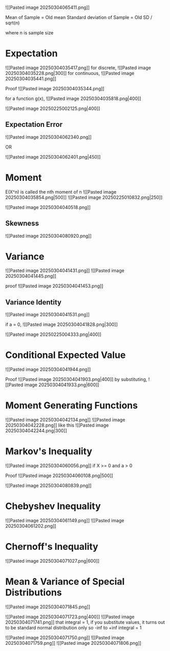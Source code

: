 
![[Pasted image 20250304065411.png]]

Mean of Sample = Old mean
Standard deviation of Sample = Old SD / sqrt(n)

where n is sample size
# Expectation

![[Pasted image 20250304035417.png]]
for discrete,
![[Pasted image 20250304035228.png|300]]
for continuous,
![[Pasted image 20250304035441.png]]

Proof
![[Pasted image 20250304035344.png]]

for a function g(x),
![[Pasted image 20250304035818.png|400]]

![[Pasted image 20250225002125.png|400]]
## Expectation Error

![[Pasted image 20250304062340.png]]

OR 

![[Pasted image 20250304062401.png|450]]

# Moment

E(X^n) is called the nth moment of n
![[Pasted image 20250304035854.png|500]]
![[Pasted image 20250225010832.png|250]]

![[Pasted image 20250304040518.png]]

## Skewness

![[Pasted image 20250304080920.png]]
# Variance

![[Pasted image 20250304041431.png]]
![[Pasted image 20250304041445.png]]

proof
![[Pasted image 20250304041453.png]]

## Variance Identity
![[Pasted image 20250304041531.png]]

if a = 0, ![[Pasted image 20250304041828.png|300]]

![[Pasted image 20250225004333.png|400]]
# Conditional Expected Value

![[Pasted image 20250304041944.png]]

Proof
![[Pasted image 20250304041903.png|400]]
by substituting,
![[Pasted image 20250304041933.png|600]]
# Moment Generating Functions

![[Pasted image 20250304042134.png]]
![[Pasted image 20250304042228.png]]
like this
![[Pasted image 20250304042244.png|300]]

# Markov's Inequality

![[Pasted image 20250304060056.png]]
if X >= 0 and a > 0

Proof
![[Pasted image 20250304060108.png|500]]

![[Pasted image 20250304080839.png]]
# Chebyshev Inequality

![[Pasted image 20250304061149.png]]
![[Pasted image 20250304061202.png]]

# Chernoff's Inequality

![[Pasted image 20250304071027.png|600]]

# Mean & Variance of Special Distributions

![[Pasted image 20250304071845.png]]

![[Pasted image 20250304071723.png|400]]
![[Pasted image 20250304071741.png]]
that integral = 1, if you substitute values, it turns out to be standard normal distribution only 
so -inf to +inf integral = 1

![[Pasted image 20250304071750.png]]
![[Pasted image 20250304071759.png]]
![[Pasted image 20250304071806.png]]